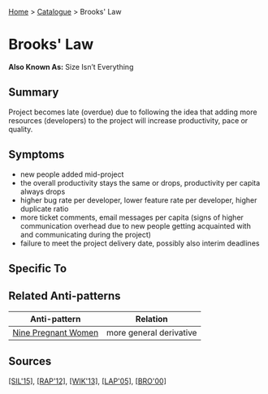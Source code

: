 [Home](../README.md) > [Catalogue](../Antipatterns_catalogue.md) > Brooks' Law
# Brooks' Law
**Also Known As:** Size Isn’t Everything
## Summary
Project becomes late (overdue) due to following the idea that adding more resources (developers) to the project will increase productivity, pace or quality.
## Symptoms
 - new people added mid-project
 - the overall productivity stays the same or drops, productivity per capita always drops
 - higher bug rate per developer, lower feature rate per developer, higher duplicate ratio
 - more ticket comments, email messages per capita (signs of higher communication overhead due to new people getting acquainted with and communicating during the project)
 - failure to meet the project delivery date, possibly also interim deadlines
## Specific To

## Related Anti-patterns
|Anti-pattern  | Relation |
|--|--|
| [Nine Pregnant Women](Nine_Pregnant_Women.md) | more general derivative |
## Sources
[[SIL'15]](../References.md), [[RAP'12]](../References.md), [[WIK'13]](../References.md), [[LAP'05]](../References.md), [[BRO'00]](../References.md)
